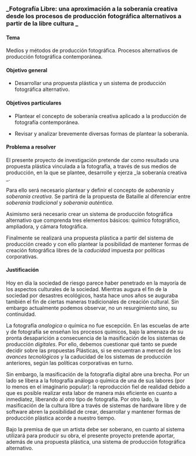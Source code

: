 ### _Fotografía Libre: una aproximación a la soberanía creativa desde los procesos de producción fotográfica alternativos a partir de la libre cultura _

#### Tema
  Medios y métodos de producción fotográfica. Procesos alternativos de producción fotográfica contemporánea.

#### Objetivo general
- Desarrollar una propuesta plástica y un sistema de producción fotográfica alternativo.

#### Objetivos particulares
- Plantear el concepto de soberanía creativa aplicado a la producción de fotografía contemporánea.

- Revisar y analizar brevemente diversas formas de plantear la soberanía.

#### Problema a resolver

  El presente proyecto de investigación pretende dar como resultado una propuesta plástica vinculada a la fotografía, a través de sus medios de producción, en la que se plantee, desarrolle y ejerza _la soberanía creativa _.

  Para ello será necesario plantear y definir el concepto de _soberanía_ y _soberanía creativa_. Se partirá de la propuesta de Bataille al diferenciar entre _soberanía tradicional_ y _soberanía auténtica_.

  Asimismo será necesario crear un sistema de producción fotográfica alternativo que comprenda tres elementos básicos: químico fotográfico, ampliadora, y cámara fotográfica.

  Finalmente se realizará una propuesta plástica a partir del sistema de producción creado y con ello plantear la posibilidad de mantener formas de creación fotográfica libres de la _caducidad_ impuesta por políticas corporativas.

#### Justificación

  Hoy en día la sociedad de riesgo parece haber penetrado en la mayoría de los aspectos culturales de la sociedad. Mientras augura el fin de la sociedad por desastres ecológicos, hasta hace unos años se auguraba también el fin de ciertas maneras tradicionales de creación cultural. Sin embargo actualmente podemos observar, no un resurgimiento sino, su continuidad.

  La fotografía _analogica_ o química no fue escepción. En las escuelas de arte y de fotografía se enseñan los procesos químicos, bajo la amenaza de su pronta desaparición a consecuencia de la masificación de los sistemas de producción _digitales_. Por ello, debemos cuestionar qué tanto se puede decidir sobre las propuestas Plásticas, si se encuentran a merced de los _avances tecnológicos_ y la caducidad de los sistemas de producción anteriores, según las políticas corporativas en turno.

  Sin embargo, la masificación de la fotografía digital abre una brecha. Por un lado se libera a la fotografía análoga o química de una de sus labores (por lo menos en el imaginario popular): la reproducción fiel de realidad debido a que es posible realizar esta labor de manera más eficiente en cuanto a inmediatez, liberando al _otro_ tipo de fotografía. Por otro lado, la masificación de la cultura libre a través de sistemas de hardware libre y de software abren la posibilidad de crear, desarrollar y mantener formas de producción plástica acorde a nuestro tiempo.

  Bajo la premisa de que un artista debe ser soberano, en cuanto al sistema utilizará para producir su obra, el presente proyecto pretende aportar, además de una propuesta plástica, una sistema de producción fotográfica alternativo.
